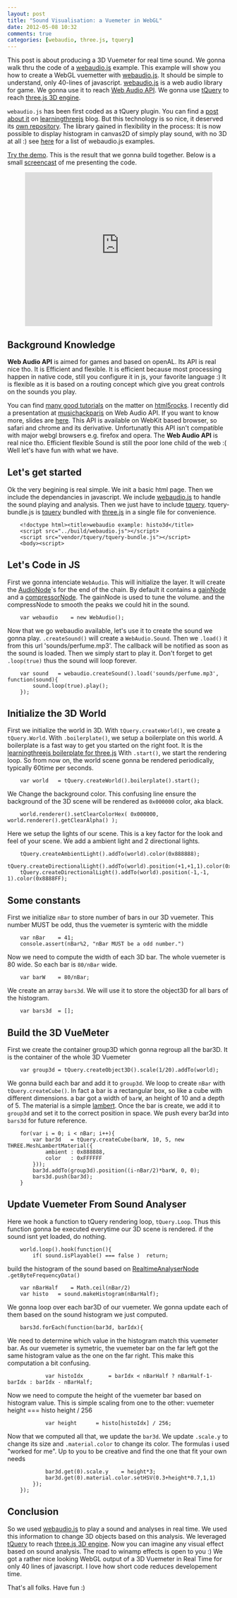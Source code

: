 ```yaml
---
layout: post
title: "Sound Visualisation: a Vuemeter in WebGL"
date: 2012-05-08 10:32
comments: true
categories: [webaudio, three.js, tquery]
---
```


This post is about producing a 3D Vuemeter for real time sound.
We gonna walk thru the code of a
[webaudio.js](https://github.com/jeromeetienne/webaudio.js) example.
This example will show you how to create a WebGL vuemetter with
[webaudio.js](https://github.com/jeromeetienne/webaudio.js).
It should be simple to understand, only 40-lines of javascript.
[webaudio.js](https://github.com/jeromeetienne/webaudio.js) is a web audio library
for game. We gonna use it to reach [Web Audio API](https://dvcs.w3.org/hg/audio/raw-file/tip/webaudio/specification.html).
We gonna use [tQuery](https://github.com/jeromeetienne/tquery)
to reach [three.js 3D engine](http://github.com/mrdoob/three.js/).

 ```webaudio.js``` has been first coded as a tQuery plugin.
You can find a [post about it](http://learningthreejs.com/blog/2012/03/20/sounds-for-more-realistic-3d/)
on [learningthreejs](http://learningthreejs.com) blog.
But this technology is so nice, it deserved its [own repository](https://github.com/jeromeetienne/webaudio.js).
The library gained in flexibility in the process: It is now possible to display histogram in canvas2D
of simply play sound, with no 3D at all :) see [here](http://jeromeetienne.github.com/webaudio.js/#examples) for a list of
webaudio.js examples.

[Try the demo](http://jeromeetienne.github.com/webaudio.js/examples/histotquery.html).
This is the result that we gonna build together.
Below is a small [screencast](http://www.youtube.com/watch?v=--Gv2EI2a-U) of me presenting the code.

<center>
	<iframe width="425" height="349" src="http://www.youtube.com/embed/--Gv2EI2a-U" frameborder="0" allowfullscreen></iframe>
</center>

<!-- more -->

## Background Knowledge

**Web Audio API** is aimed for games and based on openAL.
Its API is real nice tho. It is Efficient and flexible.
It is efficient because most processing happen in native code,
still you configure it in js, your favorite language :)
It is flexible as it is based on a routing concept which
give you great controls on the sounds you play.

You can find
[many good tutorials](http://www.html5rocks.com/en/tutorials/#technology:multimedia)
on the matter on
[html5rocks](http://www.html5rocks.com/en/).
I recently did a presentation at [musichackparis](http://www.musichackparis.org) on Web Audio API.
If you want to know more, slides are [here](http://jeromeetienne.github.com/slides/webaudioapi).
This API is available on WebKit based browser, so safari and chrome and its derivative.
Unfortunatly this API isn't compatible with major webgl browsers e.g. firefox and opera.
The **Web Audio API** is real nice tho. Efficient flexible
Sound is still the poor lone child of the web :(
Well let's have fun with what we have.

## Let's get started

Ok the very begining is real simple. We init a basic html page.
Then we include the dependancies in javascript.
We include [webaudio.js](https://github.com/jeromeetienne/webaudio.js) to handle the sound playing and analysis.
Then we just have to include [tquery](https://github.com/jeromeetienne/tquery).
tquery-bundle.js is [tquery](https://github.com/jeromeetienne/tquery)
bundled with
[three.js](http://github.com/mrdoob/three.js/) in a single file for convenience.

```
    <!doctype html><title>webaudio example: histo3d</title>
    <script src="../build/webaudio.js"></script>
    <script src="vendor/tquery/tquery-bundle.js"></script>
    <body><script>
```

## Let's Code in JS

First we gonna intenciate ```WebAudio```. This will initialize the layer.
It will create the [AudioNode](https://dvcs.w3.org/hg/audio/raw-file/tip/webaudio/specification.html#AudioNode-section)`s
for the end of the chain.
By default it contains a
[gainNode](https://dvcs.w3.org/hg/audio/raw-file/tip/webaudio/specification.html#AudioGainNode)
and a
[compressorNode](https://dvcs.w3.org/hg/audio/raw-file/tip/webaudio/specification.html#DynamicsCompressorNode).
The gainNode is used to tune the volume. and the compressNode to smooth the peaks we could
hit in the sound.

```
	var webaudio	= new WebAudio();
```	

Now that we go webaudio available, let's use it to create the sound we gonna play.
 ```.createSound()``` will create a ```WebAudio.Sound```. Then we ```.load()``` it
from this url 'sounds/perfume.mp3'. The callback will be notified as soon as the sound
is loaded. Then we simply start to play it. Don't forget to get ```.loop(true)```
thus the sound will loop forever.

```
	var sound	= webaudio.createSound().load('sounds/perfume.mp3', function(sound){
		sound.loop(true).play();
	});
```

## Initialize the 3D World

First we initialize the world in 3D.
With ```tQuery.createWorld()```, we create a ```tQuery.World```.
With ```.boilerplate()```, we setup a boilerplate on this world. A boilerplate is
a fast way to get you started on the right foot. It is the
[learningthreejs boilerplate for three.js](http://learningthreejs.com/blog/2011/12/20/boilerplate-for-three-js/)
With ```.start()```, we start the rendering loop. So from now on, the world scene
gonna be rendered periodically, typically 60time per seconds.

```
	var world	= tQuery.createWorld().boilerplate().start();
```

We Change the background color. This confusing line ensure the background of the
3D scene will be rendered as ```0x000000``` color, aka black.

```
	world.renderer().setClearColorHex( 0x000000, world.renderer().getClearAlpha() );
```

Here we setup the lights of our scene. This is a key factor for the look and feel
of your scene. We add a ambient light and 2 directional lights.

```
	tQuery.createAmbientLight().addTo(world).color(0x888888);
	tQuery.createDirectionalLight().addTo(world).position(+1,+1,1).color(0x88FF88);
	tQuery.createDirectionalLight().addTo(world).position(-1,-1, 1).color(0x8888FF);
```

## Some constants

First we initialize ```nBar``` to store number of bars in our 3D vuemeter.
This number MUST be odd, thus the vuemeter is symteric with the middle

```
	var nBar	= 41;
	console.assert(nBar%2, "nBar MUST be a odd number.")
```

Now we need to compute the width of each 3D bar. The whole vuemeter is
 80 wide. So each bar is ```80/nBar``` wide.

```
	var barW	= 80/nBar;
```

We create an array ```bars3d```. We will use it to store the object3D
for all bars of the  histogram.

```
	var bars3d	= [];
```

## Build the 3D VueMeter 

First we create the container group3D which gonna regroup all the bar3D. It is the
container of the whole 3D Vuemeter

```
	var group3d	= tQuery.createObject3D().scale(1/20).addTo(world);
```

We gonna build each bar and add it to ```group3d```.
We loop to create ```nBar``` with ```tQuery.createCube()```. In fact a bar
is a rectangular box, so like a cube with different dimensions.
a bar got a width of ```barW```, an height of 10 and a depth of 5.
The material is a simple [lambert](http://en.wikipedia.org/wiki/Lambertian_reflection).
Once the bar is create, we add it to ```group3d``` and set it to the correct
position in space.
We push every bar3d into ```bars3d``` for future reference.

```
	for(var i = 0; i < nBar; i++){
		var bar3d	= tQuery.createCube(barW, 10, 5, new THREE.MeshLambertMaterial({
			ambient	: 0x888888,
			color	: 0xFFFFFF
		}));
		bar3d.addTo(group3d).position((i-nBar/2)*barW, 0, 0);
		bars3d.push(bar3d);
	}
```

## Update Vuemeter From Sound Analyser
	
Here we hook a function to tQuery rendering loop, ```tQuery.Loop```. Thus
this function gonna be executed everytime our 3D scene is rendered.
if the sound isnt yet loaded, do nothing.

```
	world.loop().hook(function(){
		if( sound.isPlayable() === false )	return;
```

build the histogram of the sound based on
[RealtimeAnalyserNode](https://dvcs.w3.org/hg/audio/raw-file/tip/webaudio/specification.html#RealtimeAnalyserNode)
 ```.getByteFrequencyData()```

```
	var nBarHalf	= Math.ceil(nBar/2)
	var histo	= sound.makeHistogram(nBarHalf);
```


We gonna loop over each bar3D of our vuemeter. We gonna update
each of them based on the sound histogram we just computed.

```
	bars3d.forEach(function(bar3d, barIdx){
```

We need to determine which value in the histogram match this vuemeter bar.
As our vuemeter is symetric, the vuemeter bar on the far left got the same
histogram value as the one on the far right. This make this computation
a bit confusing.

```
			var histoIdx		= barIdx < nBarHalf ? nBarHalf-1-barIdx : barIdx - nBarHalf;
```

Now we need to compute the height of the vuemeter bar based on histogram value.
This is simple scaling from one to the other: vuemeter height === histo height / 256

```
			var height		= histo[histoIdx] / 256;
```

Now that we computed all that, we update the ```bar3d```. We update ```.scale.y```
to change its size and ```.material.color``` to change its color. The formulas
i used "worked for me". Up to you to be creative and find the one that fit
your own needs
 
```
			bar3d.get(0).scale.y	= height*3;
			bar3d.get(0).material.color.setHSV(0.3+height*0.7,1,1)
		});
	});
```

## Conclusion

So we used
[webaudio.js](https://github.com/jeromeetienne/webaudio.js)
to play a sound and analyses in real time.
We used this information to change 3D objects based on this
analysis.
We leveraged [tQuery](https://github.com/jeromeetienne/tquery)
to reach [three.js 3D engine](http://github.com/mrdoob/three.js/).
Now you can imagine any visual effect based on sound analysis.
The road to winamp effects is open to you :)
We got a rather nice looking WebGL output of a 3D Vuemeter in Real Time
for only 40 lines of javascript. I love how short code
reduces developement time.

That's all folks. Have fun :)